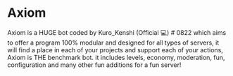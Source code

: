 # Axiom
Axiom is a HUGE bot coded by Kuro_Kenshi (Official 💻) # 0822 which aims to offer a program 100% modular and designed for all types of servers, it will find a place in each of your projects and support each of your actions, Axiom is THE benchmark bot. it includes levels, economy, moderation, fun, configuration and many other fun additions for a fun server!
